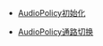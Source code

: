 
* [AudioPolicy初始化](https://www.cnblogs.com/helloworldtoyou/p/9558901.html)

* [AudioPolicy通路切换](https://www.cnblogs.com/helloworldtoyou/p/9564673.html)